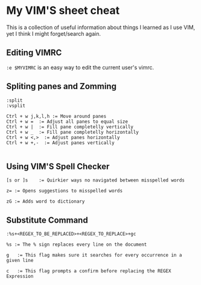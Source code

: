 # My VIM'S sheet cheat

This is a collection of useful information about things I learned as I use VIM, yet I think I might forget/search again. 

## Editing VIMRC

`:e $MYVIMRC` is an easy way to edit the current user's vimrc.

## Spliting panes and Zomming
```
:split
:vsplit

Ctrl + w j,k,l,h := Move around panes
Ctrl + w =  := Adjust all panes to equal size
Ctrl + w |  := Fill pane completelly vertically
Ctrl + w _  := Fill pane completelly horizontally
Ctrl + w <,>  := Adjust panes horizontally
Ctrl + w +,-  := Adjust panes vertically


```


## Using VIM'S Spell Checker
```
[s or ]s	:= Quirkier ways no navigated between misspelled words

z= := Opens suggestions to misspelled words 

zG := Adds word to dictionary
```

## Substitute Command 

```
:%s+<REGEX_TO_BE_REPLACED>+<REGEX_TO_REPLACE>+gc

%s := The % sign replaces every line on the document

g	:= This flag makes sure it searches for every occurrence in a given line

c	:= This flag prompts a confirm before replacing the REGEX Expression 
```

